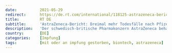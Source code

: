 ```yaml
---
date:          2021-05-29
redirect:      https://de.rt.com/international/118125-astrazeneca-bericht-dreimal-mehr-todesfalle/
title:         RT DE
subtitle:      'AstraZeneca-Bericht: Dreimal mehr Todesfälle nach Pfizer-Impfung als nach AstraZeneca'
description:   'Der schwedisch-britische Pharmakonzern AstraZeneca behauptet in einem aktuellen Bericht, dass die Anzahl der Todesfälle in sechs europäischen Ländern nach einer Impfung mit dem Pfizer-Vakzin dreimal höher ist als nach einer Impfung mit dem AstraZeneca-Impfstoff.'
country:       [DE]
categories:    [Impfung]
tags:          [mit oder an impfung gestorben, biontech, astrazeneca]
---
```

